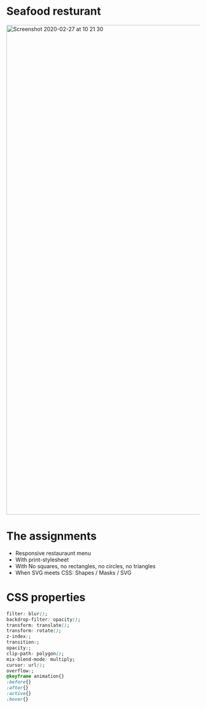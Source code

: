 # Seafood resturant

<img width="1278" alt="Screenshot 2020-02-27 at 10 21 30" src="https://user-images.githubusercontent.com/45425087/75430042-07699280-594b-11ea-8db8-4bedfca9f784.png">

# The assignments

* Responsive restauraunt menu
* With print-stylesheet
* With No squares, no rectangles, no circles, no triangles
* When SVG meets CSS: Shapes / Masks / SVG

# CSS properties
``` css
filter: blur();
backdrop-filter: opacity();
transform: translate();
transform: rotate();
z-index:;
transition:;
opacity:;
clip-path: polygon();
mix-blend-mode: multiply;
cursor: url();
overflow:;
@keyframe animation{}
:before{}
:after{}
:active{}
:hover{}
```
